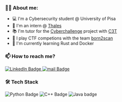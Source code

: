 ### :man_technologist: **About me:**

- 💻 I'm a Cybersecurity student @ University of Pisa
- 👔 I'm an intern @ [Thales](https://www.thalesgroup.com/en)
- 📚 I'm tutor for the [Cyberchallenge](https://cyberchallenge.it/) project with [C3T](https://www.c3t.it/)
- 🚩 I play CTF competions with the team [born2scan](https://born2scan.run/) <br>
- 🌱 I'm currently learning Rust and Docker
 
### 📫 **How to reach me?** 
<div id="social_badges">
  <a href="https://www.linkedin.com/in/gianmarco-pastore-759aa5176/?locale=en_US">
    <img src="https://img.shields.io/badge/LinkedIn-blue?style=for-the-badge&logo=linkedin&logoColor=white" alt="LinkedIn Badge"/>
  </a>
  <a href="mailto:g.pastore11@studenti.unipi.it">
    <img src="https://img.shields.io/badge/Email-blue?style=for-the-badge&logo=mail" alt="mail Badge"/>
  </a>
</div>

### :hammer_and_wrench: Tech Stack
<div id="tech_badges">
    <img src="https://img.shields.io/badge/Python-blue?logo=python&logoColor=yellow&style=for-the-badge" alt="Python Badge"/>
    <img src="https://img.shields.io/badge/C++-blue?logo=c%2B%2B&logoColor=White&style=for-the-badge" alt="C++ Badge"/>
    <img src="https://img.shields.io/badge/Java-blue?style=for-the-badge&logo=java&logoColor=white" alt="Java badge"/>
</div>
